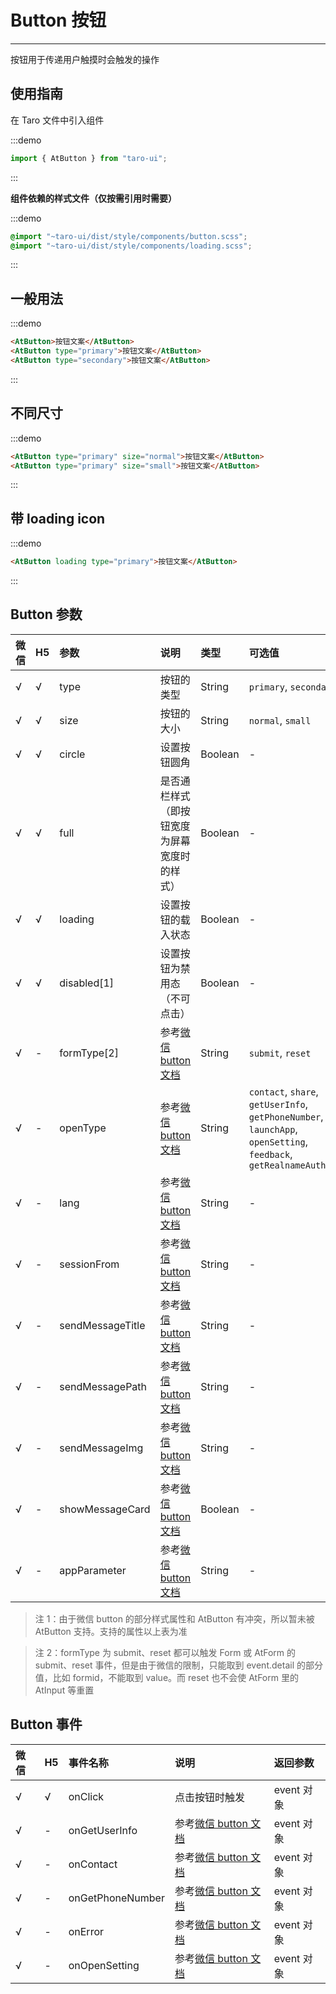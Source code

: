 # Button 按钮

---

按钮用于传递用户触摸时会触发的操作

## 使用指南

在 Taro 文件中引入组件

:::demo

```js
import { AtButton } from "taro-ui";
```

:::

**组件依赖的样式文件（仅按需引用时需要）**

:::demo

```scss
@import "~taro-ui/dist/style/components/button.scss";
@import "~taro-ui/dist/style/components/loading.scss";
```

:::

## 一般用法

:::demo

```html
<AtButton>按钮文案</AtButton>
<AtButton type="primary">按钮文案</AtButton>
<AtButton type="secondary">按钮文案</AtButton>
```

:::

## 不同尺寸

:::demo

```html
<AtButton type="primary" size="normal">按钮文案</AtButton>
<AtButton type="primary" size="small">按钮文案</AtButton>
```

:::

## 带 loading icon

:::demo

```html
<AtButton loading type="primary">按钮文案</AtButton>
```

:::

## Button 参数

| 微信 | H5  | 参数             | 说明                                                                                           | 类型    | 可选值                                                                                                             | 默认值   |
| :--- | :-- | :--------------- | :--------------------------------------------------------------------------------------------- | :------ | :----------------------------------------------------------------------------------------------------------------- | :------- |
| √    | √   | type             | 按钮的类型                                                                                     | String  | `primary`, `secondary`                                                                                             | -        |
| √    | √   | size             | 按钮的大小                                                                                     | String  | `normal`, `small`                                                                                                  | `normal` |
| √    | √   | circle           | 设置按钮圆角                                                                                   | Boolean | -                                                                                                                  | false    |
| √    | √   | full             | 是否通栏样式（即按钮宽度为屏幕宽度时的样式）                                                   | Boolean | -                                                                                                                  | false    |
| √    | √   | loading          | 设置按钮的载入状态                                                                             | Boolean | -                                                                                                                  | false    |
| √    | √   | disabled[1]      | 设置按钮为禁用态（不可点击）                                                                   | Boolean | -                                                                                                                  | false    |
| √    | -   | formType[2]      | 参考[微信 button 文档](https://developers.weixin.qq.com/miniprogram/dev/component/button.html) | String  | `submit`, `reset`                                                                                                  | -        |
| √    | -   | openType         | 参考[微信 button 文档](https://developers.weixin.qq.com/miniprogram/dev/component/button.html) | String  | `contact`, `share`, `getUserInfo`, `getPhoneNumber`, `launchApp`, `openSetting`, `feedback`, `getRealnameAuthInfo` | -        |
| √    | -   | lang             | 参考[微信 button 文档](https://developers.weixin.qq.com/miniprogram/dev/component/button.html) | String  | -                                                                                                                  | en       |
| √    | -   | sessionFrom      | 参考[微信 button 文档](https://developers.weixin.qq.com/miniprogram/dev/component/button.html) | String  | -                                                                                                                  | -        |
| √    | -   | sendMessageTitle | 参考[微信 button 文档](https://developers.weixin.qq.com/miniprogram/dev/component/button.html) | String  | -                                                                                                                  | -        |
| √    | -   | sendMessagePath  | 参考[微信 button 文档](https://developers.weixin.qq.com/miniprogram/dev/component/button.html) | String  | -                                                                                                                  | -        |
| √    | -   | sendMessageImg   | 参考[微信 button 文档](https://developers.weixin.qq.com/miniprogram/dev/component/button.html) | String  | -                                                                                                                  | -        |
| √    | -   | showMessageCard  | 参考[微信 button 文档](https://developers.weixin.qq.com/miniprogram/dev/component/button.html) | Boolean | -                                                                                                                  | false    |
| √    | -   | appParameter     | 参考[微信 button 文档](https://developers.weixin.qq.com/miniprogram/dev/component/button.html) | String  | -                                                                                                                  | -        |

> 注 1：由于微信 button 的部分样式属性和 AtButton 有冲突，所以暂未被 AtButton 支持。支持的属性以上表为准

> 注 2：formType 为 submit、reset 都可以触发 Form 或 AtForm 的 submit、reset 事件，但是由于微信的限制，只能取到 event.detail 的部分值，比如 formid，不能取到 value。而 reset 也不会使 AtForm 里的 AtInput 等重置

## Button 事件

| 微信 | H5  | 事件名称         | 说明                                                                                           | 返回参数   |
| :--- | :-- | :--------------- | :--------------------------------------------------------------------------------------------- | :--------- |
| √    | √   | onClick          | 点击按钮时触发                                                                                 | event 对象 |
| √    | -   | onGetUserInfo    | 参考[微信 button 文档](https://developers.weixin.qq.com/miniprogram/dev/component/button.html) | event 对象 |
| √    | -   | onContact        | 参考[微信 button 文档](https://developers.weixin.qq.com/miniprogram/dev/component/button.html) | event 对象 |
| √    | -   | onGetPhoneNumber | 参考[微信 button 文档](https://developers.weixin.qq.com/miniprogram/dev/component/button.html) | event 对象 |
| √    | -   | onError          | 参考[微信 button 文档](https://developers.weixin.qq.com/miniprogram/dev/component/button.html) | event 对象 |
| √    | -   | onOpenSetting    | 参考[微信 button 文档](https://developers.weixin.qq.com/miniprogram/dev/component/button.html) | event 对象 |
